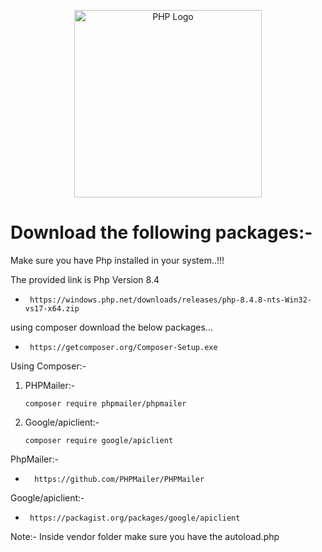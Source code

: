 <p align="center">
  <a href="https://www.php.net" target="_blank">
    <img src="https://upload.wikimedia.org/wikipedia/commons/2/27/PHP-logo.svg" width="300" alt="PHP Logo">
  </a>
</p>


# Download the following packages:- 
Make sure you have Php installed in your system..!!!  

   The provided link is Php Version 8.4 
   *      https://windows.php.net/downloads/releases/php-8.4.8-nts-Win32-vs17-x64.zip

using composer download the below packages... 
*      https://getcomposer.org/Composer-Setup.exe

Using Composer:-     
1. PHPMailer:-
   
       composer require phpmailer/phpmailer
3. Google/apiclient:-  
      
       composer require google/apiclient
   
PhpMailer:-
*       https://github.com/PHPMailer/PHPMailer
Google/apiclient:-
*      https://packagist.org/packages/google/apiclient
Note:- Inside vendor folder make sure you have the autoload.php 
